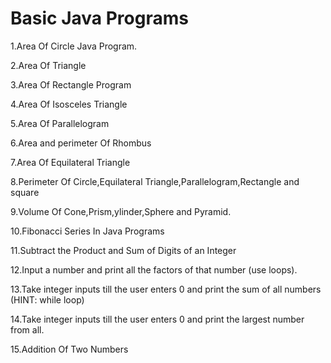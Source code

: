 # Basic Java Programs

1.Area Of Circle Java Program.

2.Area Of Triangle

3.Area Of Rectangle Program

4.Area Of Isosceles Triangle

5.Area Of Parallelogram

6.Area and perimeter Of Rhombus

7.Area Of Equilateral Triangle

8.Perimeter Of Circle,Equilateral Triangle,Parallelogram,Rectangle and square

9.Volume Of Cone,Prism,ylinder,Sphere and Pyramid.



10.Fibonacci Series In Java Programs

11.Subtract the Product and Sum of Digits of an Integer

12.Input a number and print all the factors of that number (use loops).

13.Take integer inputs till the user enters 0 and print the sum of all numbers (HINT: while loop)

14.Take integer inputs till the user enters 0 and print the largest number from all.

15.Addition Of Two Numbers

